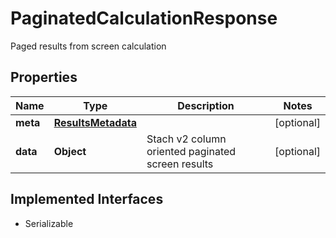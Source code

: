 

# PaginatedCalculationResponse

Paged results from screen calculation

## Properties

Name | Type | Description | Notes
------------ | ------------- | ------------- | -------------
**meta** | [**ResultsMetadata**](ResultsMetadata.md) |  |  [optional]
**data** | **Object** | Stach v2 column oriented paginated screen results |  [optional]


## Implemented Interfaces

* Serializable


